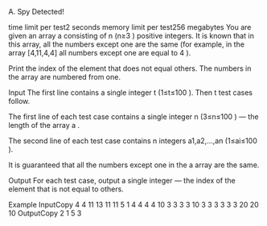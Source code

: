 A. Spy Detected!

time limit per test2 seconds
memory limit per test256 megabytes
You are given an array a
 consisting of n
 (n≥3
) positive integers. It is known that in this array, all the numbers except one are the same (for example, in the array [4,11,4,4]
 all numbers except one are equal to 4
).

Print the index of the element that does not equal others. The numbers in the array are numbered from one.

Input
The first line contains a single integer t
 (1≤t≤100
). Then t
 test cases follow.

The first line of each test case contains a single integer n
 (3≤n≤100
) — the length of the array a
.

The second line of each test case contains n
 integers a1,a2,…,an
 (1≤ai≤100
).

It is guaranteed that all the numbers except one in the a
 array are the same.

Output
For each test case, output a single integer — the index of the element that is not equal to others.

Example
InputCopy
4
4
11 13 11 11
5
1 4 4 4 4
10
3 3 3 3 10 3 3 3 3 3
3
20 20 10
OutputCopy
2
1
5
3

